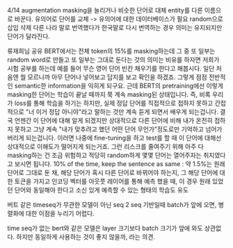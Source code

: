 4/14
augmentation masking을 늘리거나 비슷한 단어로 대체
entity를 다른 이름으로 바꾼다.
유의어로 단어를 교체
-> 유의어에 대한 데이터베이스가 필요
random으로 삽입 삭제
다른 나라 말로 번역했다가 한국말로 다시 번역하는 경우 의미는 유지되지만 단어가 달라진다.


류재희님 공유
BERT에서는 전체 token의 15%를 masking하는데 그 중 또 일부는 random word로 만들고 또 일부는 그대로 둔다는 것의 의미는 비유를 하자면 저희가 시험 공부를 하는데 예를 들어 무슨 영어 단어 빈칸 채우기를 한다고 해봅시다. 일단 처음엔 뭘 모르니까 아무 단어나 넣어보고 답지를 보고 확인을 하겠죠. 그렇게 점점 전반적인 semantic한 information을 익히게 되구요. 근데 BERT의 pretraining에선 이렇게 masking한 단어는 학습이 끝날 때까지 쭉 계속 masking된 상태입니다. 즉, 비록 우리가 loss를 통해 학습을 하기는 하지만, 실제 정답 단어를 직접적으로 접하지 못하고 간접적으로 "너 이거 정답 아니야"라고 말하는 것만 계속 듣게 되면서 배우게 되는겁니다. 결국 언젠간 이 단어에 대해 알게 되겠지만 상대적으로 다른 단어에 비해 내가 온전히 접하지 못하고 그냥 계속 "내가 맞추려고 했던 어떤 단어 무언가"정도로만 기억하고 넘어가버리게 되는겁니다. 이러면 나중에 fine-tuning을 하고 test를 할 때 이 단어에 대해선 상대적으로 이해도가 떨어지게 되는거죠. 그런 리스크를 줄여주기 위해 아주 다 masking하는 건 조금 위험하고 적당히 random하게 몇몇 단어는 열어주자는 취지였다고 보시면 됩니다.
10% of the time, keep the sentence as same : 약 1.5%는 원래 단어로 그대로 둔 채, 해당 단어가 혹시 다른 단어로 바뀌어야 하는지, 그 해당 단어에 대한 토큰을 가지고 인코딩 벡터를 아웃풋 레이어를 통해 예측 했을 때, 이 경우 원래 있었던 단어와 동일해야 한다고 소신 있게 예측할 수 있는 형태의 학습도 유도



버트 같은 timeseq가 무관한 모델이 아닌 seq 2 seq 기반일때 batch가 앞에 오면, 병렬화에 대한 이점을 누리기 어렵다.

time seq가 없는 bert와 같은 모델은 layer 크기보다 batch 크기가 앞에 와도 상관없다. 하지만 동일하게 사용하는 것이 좋지 않을까, 라는 의견.

